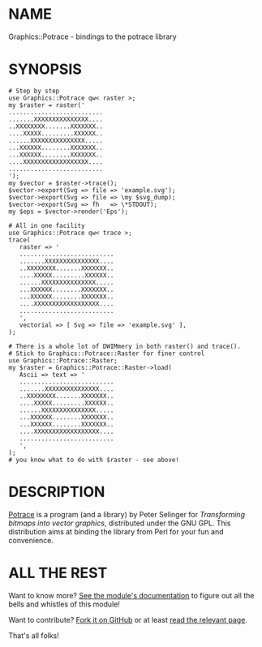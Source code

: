 NAME
====

Graphics::Potrace - bindings to the potrace library

SYNOPSIS
========

    # Step by step
    use Graphics::Potrace qw< raster >;
    my $raster = raster('
    ..........................
    .......XXXXXXXXXXXXXXX....
    ..XXXXXXXX.......XXXXXXX..
    ....XXXXX.........XXXXXX..
    ......XXXXXXXXXXXXXXX.....
    ...XXXXXX........XXXXXXX..
    ...XXXXXX........XXXXXXX..
    ....XXXXXXXXXXXXXXXXXX....
    ..........................
    ');
    my $vector = $raster->trace();
    $vector->export(Svg => file => 'example.svg');
    $vector->export(Svg => file => \my $svg_dump);
    $vector->export(Svg => fh   => \*STDOUT);
    my $eps = $vector->render('Eps');
 
    # All in one facility
    use Graphics::Potrace qw< trace >;
    trace(
       raster => '
       ..........................
       .......XXXXXXXXXXXXXXX....
       ..XXXXXXXX.......XXXXXXX..
       ....XXXXX.........XXXXXX..
       ......XXXXXXXXXXXXXXX.....
       ...XXXXXX........XXXXXXX..
       ...XXXXXX........XXXXXXX..
       ....XXXXXXXXXXXXXXXXXX....
       ..........................
       ',
       vectorial => [ Svg => file => 'example.svg' ],
    );
 
    # There is a whole lot of DWIMmery in both raster() and trace().
    # Stick to Graphics::Potrace::Raster for finer control
    use Graphics::Potrace::Raster;
    my $raster = Graphics::Potrace::Raster->load(
       Ascii => text => '
       ..........................
       .......XXXXXXXXXXXXXXX....
       ..XXXXXXXX.......XXXXXXX..
       ....XXXXX.........XXXXXX..
       ......XXXXXXXXXXXXXXX.....
       ...XXXXXX........XXXXXXX..
       ...XXXXXX........XXXXXXX..
       ....XXXXXXXXXXXXXXXXXX....
       ..........................
       ',
    );
    # you know what to do with $raster - see above!

DESCRIPTION
===========

[Potrace](http://potrace.sourceforge.net/) is a program (and a library)
by Peter Selinger for *Transforming bitmaps into vector graphics*, distributed
under the GNU GPL. This distribution aims at binding the library from Perl for
your fun and convenience.

ALL THE REST
============

Want to know more? [See the module's documentation](http://metacpan.org/release/Graphics-Potrace) to figure out
all the bells and whistles of this module!

Want to contribute? [Fork it on GitHub](https://github.com/polettix/Graphics-Potrace) or at least
[read the relevant page](http://potrace.polettix.it/).

That's all folks!

